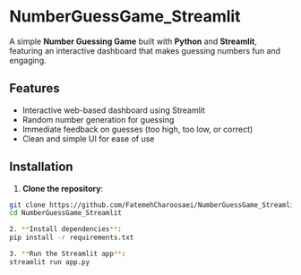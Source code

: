 # NumberGuessGame_Streamlit
A simple **Number Guessing Game** built with **Python** and **Streamlit**, featuring an interactive dashboard that makes guessing numbers fun and engaging.
## Features
- Interactive web-based dashboard using Streamlit
- Random number generation for guessing
- Immediate feedback on guesses (too high, too low, or correct)
- Clean and simple UI for ease of use

## Installation
1. **Clone the repository**:
```bash
git clone https://github.com/FatemehCharoosaei/NumberGuessGame_Streamlit.git
cd NumberGuessGame_Streamlit

2. **Install dependencies**:
pip install -r requirements.txt

3. **Run the Streamlit app**:
streamlit run app.py

